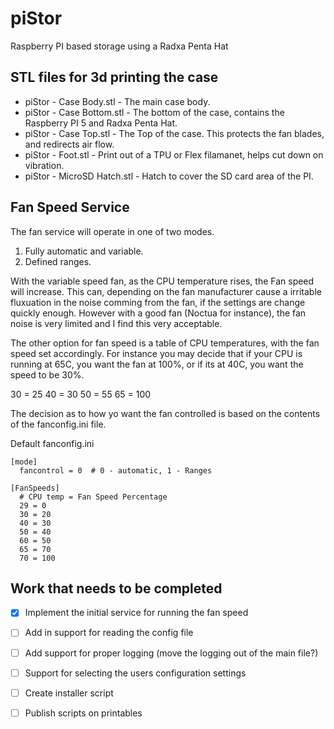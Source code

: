 # piStor
Raspberry PI based storage using a Radxa Penta Hat

## STL files for 3d printing the case

- piStor - Case Body.stl     - The main case body.
- piStor - Case Bottom.stl   - The bottom of the case, contains the Raspberry PI 5 and Radxa Penta Hat.
- piStor - Case Top.stl      - The Top of the case.  This protects the fan blades, and redirects air flow.
- piStor - Foot.stl          - Print out of a TPU or Flex filamanet, helps cut down on vibration.
- piStor - MicroSD Hatch.stl - Hatch to cover the SD card area of the PI.

## Fan Speed Service

The fan service will operate in one of two modes.

1. Fully automatic and variable.
2. Defined ranges.

With the variable speed fan, as the CPU temperature rises, the Fan speed will increase.  This can, depending on the fan manufacturer cause a irritable fluxuation in the noise comming from the fan, if the settings are change quickly enough.  However with a good fan (Noctua for instance), the fan noise is very limited and I find this very acceptable.

The other option for fan speed is a table of CPU temperatures, with the fan speed set accordingly.  For instance you may decide that if your CPU is running at 65C, you want the fan at 100%, or if its at 40C, you want the speed to be 30%.

30 = 25
40 = 30
50 = 55
65 = 100

The decision as to how yo want the fan controlled is based on the contents of the fanconfig.ini file.

Default fanconfig.ini

```
[mode]
  fancontrol = 0  # 0 - automatic, 1 - Ranges

[FanSpeeds]
  # CPU temp = Fan Speed Percentage
  29 = 0
  30 = 20
  40 = 30
  50 = 40
  60 = 50
  65 = 70
  70 = 100

```

## Work that needs to be completed

- [x] Implement the initial service for running the fan speed
- [ ] Add in support for reading the config file
- [ ] Add support for proper logging (move the logging out of the main file?)
- [ ] Support for selecting the users configuration settings
- [ ] Create installer script
- [ ] Publish scripts on printables

